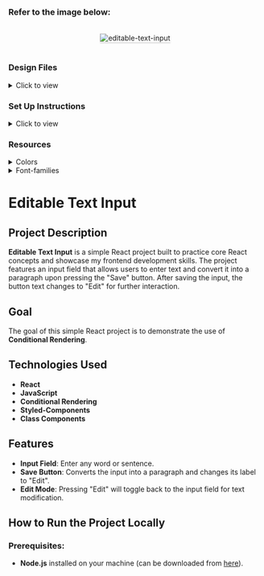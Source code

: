 

### Refer to the image below:

<br/>
<div style="text-align: center;">
    <img src="https://assets.ccbp.in/frontend/content/react-js/editable-text-input-output.gif" alt="editable-text-input" style="max-width:70%;box-shadow:0 2.8px 2.2px rgba(0, 0, 0, 0.12)">
</div>
<br/>


### Design Files

<details>
<summary>Click to view</summary>

- [Medium (Size >= 768px), Large (Size >= 992px) and Extra Large (Size >= 1200px) - Editing output](https://assets.ccbp.in/frontend/content/react-js/editable-text-input-lg-editing-output.png)
- [Medium (Size >= 768px), Large (Size >= 992px) and Extra Large (Size >= 1200px) - Saved text output](https://assets.ccbp.in/frontend/content/react-js/editable-text-input-lg-saved-text-output.png)

</details>

### Set Up Instructions

<details>
<summary>Click to view</summary>

- Download dependencies by running `npm install`
- Start up the app using `npm start`
</details>

### Resources

<details>
<summary>Colors</summary>

<br/>

<div style="background-color: #000000; width: 150px; padding: 10px; color: white">Hex: #000000</div>
<div style="background-color: #323f4b; width: 150px; padding: 10px; color: white">Hex: #323f4b</div>
<div style="background-color: #f5d0fe; width: 150px; padding: 10px; color: black">Hex: #f5d0fe</div>
<div style="background-color: #d946ef; width: 150px; padding: 10px; color: black">Hex: #d946ef</div>
<div style="background-color: #ffffff; width: 150px; padding: 10px; color: black">Hex: #ffffff</div>
<div style="background-color: #cbd2d9; width: 150px; padding: 10px; color: black">Hex: #cbd2d9</div>


</details>

<details>
<summary>Font-families</summary>


- Roboto

</details>


# Editable Text Input

## Project Description
**Editable Text Input** is a simple React project built to practice core React concepts and showcase my frontend development skills. The project features an input field that allows users to enter text and convert it into a paragraph upon pressing the "Save" button. After saving the input, the button text changes to "Edit" for further interaction.

## Goal
The goal of this simple React project is to demonstrate the use of **Conditional Rendering**.

## Technologies Used
- **React**
- **JavaScript**
- **Conditional Rendering**
- **Styled-Components**
- **Class Components**

## Features
- **Input Field**: Enter any word or sentence.
- **Save Button**: Converts the input into a paragraph and changes its label to "Edit".
- **Edit Mode**: Pressing "Edit" will toggle back to the input field for text modification.

## How to Run the Project Locally

### Prerequisites:
- **Node.js** installed on your machine (can be downloaded from [here](https://nodejs.org/)).




